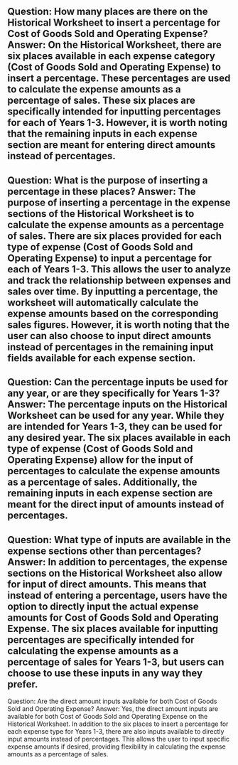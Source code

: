Question: How many places are there on the Historical Worksheet to insert a percentage for Cost of Goods Sold and Operating Expense?
Answer: On the Historical Worksheet, there are six places available in each expense category (Cost of Goods Sold and Operating Expense) to insert a percentage. These percentages are used to calculate the expense amounts as a percentage of sales. These six places are specifically intended for inputting percentages for each of Years 1-3. However, it is worth noting that the remaining inputs in each expense section are meant for entering direct amounts instead of percentages.
---
Question: What is the purpose of inserting a percentage in these places?
Answer: The purpose of inserting a percentage in the expense sections of the Historical Worksheet is to calculate the expense amounts as a percentage of sales. There are six places provided for each type of expense (Cost of Goods Sold and Operating Expense) to input a percentage for each of Years 1-3. This allows the user to analyze and track the relationship between expenses and sales over time. By inputting a percentage, the worksheet will automatically calculate the expense amounts based on the corresponding sales figures. However, it is worth noting that the user can also choose to input direct amounts instead of percentages in the remaining input fields available for each expense section.
---
Question: Can the percentage inputs be used for any year, or are they specifically for Years 1-3?
Answer: The percentage inputs on the Historical Worksheet can be used for any year. While they are intended for Years 1-3, they can be used for any desired year. The six places available in each type of expense (Cost of Goods Sold and Operating Expense) allow for the input of percentages to calculate the expense amounts as a percentage of sales. Additionally, the remaining inputs in each expense section are meant for the direct input of amounts instead of percentages.
---
Question: What type of inputs are available in the expense sections other than percentages?
Answer: In addition to percentages, the expense sections on the Historical Worksheet also allow for input of direct amounts. This means that instead of entering a percentage, users have the option to directly input the actual expense amounts for Cost of Goods Sold and Operating Expense. The six places available for inputting percentages are specifically intended for calculating the expense amounts as a percentage of sales for Years 1-3, but users can choose to use these inputs in any way they prefer.
---
Question: Are the direct amount inputs available for both Cost of Goods Sold and Operating Expense?
Answer: Yes, the direct amount inputs are available for both Cost of Goods Sold and Operating Expense on the Historical Worksheet. In addition to the six places to insert a percentage for each expense type for Years 1-3, there are also inputs available to directly input amounts instead of percentages. This allows the user to input specific expense amounts if desired, providing flexibility in calculating the expense amounts as a percentage of sales.
